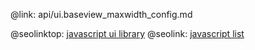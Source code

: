 @link: api/ui.baseview_maxwidth_config.md

@seolinktop: [javascript ui library](https://webix.com)
@seolink: [javascript list](https://webix.com/widget/list/)